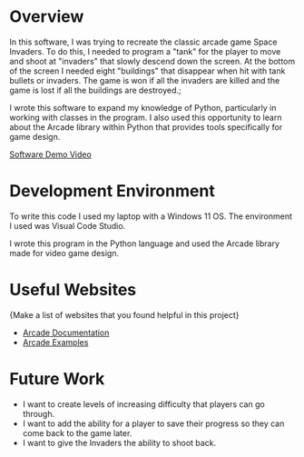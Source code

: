 # Overview

In this software, I was trying to recreate the classic arcade game Space Invaders. To do this, I needed to program a "tank" for the player to move and shoot at "invaders" that slowly descend down the screen. At the bottom of the screen I needed eight "buildings" that disappear when hit with tank bullets or invaders. The game is won if all the invaders are killed and the game is lost if all the buildings are destroyed.;

I wrote this software to expand my knowledge of Python, particularly in working with classes in the program. I also used this opportunity to learn about the Arcade library within Python that provides tools specifically for game design.

[Software Demo Video](https://youtu.be/HthXQNfYpAM)

# Development Environment

To write this code I used my laptop with a Windows 11 OS. The environment I used was Visual Code Studio.

I wrote this program in the Python language and used the Arcade library made for video game design.

# Useful Websites

{Make a list of websites that you found helpful in this project}
* [Arcade Documentation](https://api.arcade.academy/en/stable/)
* [Arcade Examples](https://api.arcade.academy/en/2.6.17/sample_games.html)

# Future Work

* I want to create levels of increasing difficulty that players can go through.
* I want to add the ability for a player to save their progress so they can come back to the game later.
* I want to give the Invaders the ability to shoot back.